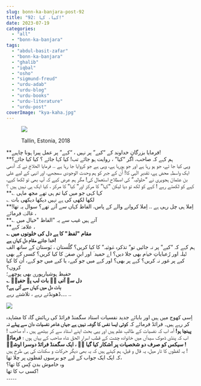```yaml
---
slug: bonn-ka-banjara-post-92
title: "92: کیا، کہا!"
date: 2023-07-19
categories: 
  - "all"
  - "bonn-ka-banjara"
tags: 
  - "abdul-basit-zafar"
  - "bonn-ka-banjara"
  - "ghalib"
  - "iqbal"
  - "osho"
  - "sigmund-freud"
  - "urdu-adab"
  - "urdu-blog"
  - "urdu-books"
  - "urdu-literature"
  - "urdu-post"
coverImage: "kya-kaha.jpg"
---
```


<figure>

![](images/kya-kaha-300x173.jpg)

<figcaption>

Tallin, Estonia, 2018

</figcaption>

</figure>

**فرمایا بزرگانِ خداوند کے “کیے” پر نہیں ، “کہے” پر عمل پیرا ہونا چاہیے!  
**ہم کہے کہ صاحب، اگر “کیا” ، روایت ہو جائے تب! کیا کہا جائے ؟ کیا کیا جائے؟  
وہی کیا جا ئے، جو ہو رہا ہے اور جو ہورہا ہے، وہی ہے جو کروایا جا رہا ہے .. فرمایا الحلاجؔ نے کہ آدمی ایک واسطہِ محض ہے، تقدیرِ الٰہی کا! اُن کے جبر کو ہم وحدت الوجودی سمجھے، اور انہی کے لیے علی بن عثمانؔ ہجویری نے “حلولیہ” کی اصطلاح استعمال کی! مگر ہم عرض کیے کہ آپ بھی تو لکھا کیے، کہے کو لکھتے رہے ! کہے کو لکھ تو دیا لیکن “کہا” کا مرکز اور” کیا” کا مرکز ، کیا ایک ہی نہیں ہیں ؟  
**؎ کہا کہی جو میں کیا تم ہی تھے مجھ ماہی  
؎ لکھا لکھی کی ہے نہیں دیکھا دیکھی بات  
**اِملا ہی چل رہی ہے .. اِملا کروانے والے کے پاس، الفاظ کہاں سے آتے تھے؟ سوال یہ تھا! غالبؔ فرمائے ،  
**؎ آتے ہیں غیب سے یہ "الفاظ "خیال میں  
**علامہؔ کہے ،  
**؎ مقام "لفظ" کا ہے دل کی خلوتوں میں  
خدا جانے مقام دل کہاں ہے!**  
ہم کہے کہ “کیے” پر نہ جائیں تو” تذکرہ غؔوثیہ” کا کیا کریں؟ گلُستان ، بَوستان کے ساتھ الف لؔیلہ اور رُعبایاتِ خیاؔم بھی جلا دیں؟ اے حمید ؔ اور ابنِ صفیؔ کا کیا کریں؟ کسی کے بھی کیے پر غور نہ کریں؟ کہے پر بھی؟ اور کہے میں جو کیے، یا کیے میں جو کہے، اُن کا کیا کروں؟  
حفیظ ہوشیارپوریؔ بھی پوچھے؛  
**؎ دل سے آتی ہے بات لب پہ حفیظؔ  
بات دل میں کہاں سے آتی ہے؟**  
۔۔۔ڈھونڈتے رہے ، تلاشتے رہے ..

![](images/sigmand-freud-300x200.jpg)

اِسی کھوج میں ہیں اور بابائے جدید نفسیات استاد سگمنڈ فرائڈ کی رہائش گاہ کا مشاہدہ کر رہے ہیں۔ فرائڈ فرمائے کہ **کوئی ایسا نفس کا گوشہ نہیں ہے جہاں شاعر نفسیات دان سے پہلے نہ پہنچا ہو!** آہ، اب کہ نفسیات کے طالبِ علم ہیں اور یہی بحث اپنے استاد سے کر بیٹھے ہیں ، آہ صاحب ! اب کہ پنڈی ڈھوک سیداؔں میں خانوادہ چشت کے قطب اسرار الحقؔ شاہ صاحب کے یہاں ہوں ؛ **فرمائے سیکس کو صرف دو شخصیات پر آشکار کیا گیا ہے ، ایک سگمنڈ فرائڈ دوسرا اوشوؔ !**  
یہ لفظوں کا تار میل، یہ قال و قیل، ہم کہتے ہیں کہ یہ بھی دیگر حرکات و سکنات کی ہی طرح ہیں !  
کہ ایک ایک جواب کے لیے جو برسوں لفظوں پر چلا تھا،  
وہ خاموش بدن کِس کا تھا؟  
کسی ب کا تھا!  
۔۔۔۔۔
